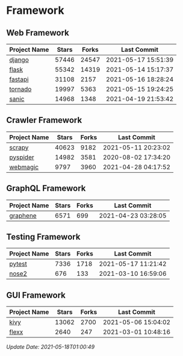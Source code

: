 # Framework

## Web Framework
| Project Name | Stars | Forks | Last Commit |
| ------------ | ----- | ----- | ----------- |
| [django](https://github.com/django/django) | 57446 | 24547 | 2021-05-17 15:51:39 |
| [flask](https://github.com/pallets/flask) | 55342 | 14319 | 2021-05-14 15:17:37 |
| [fastapi](https://github.com/tiangolo/fastapi) | 31108 | 2157 | 2021-05-16 18:28:24 |
| [tornado](https://github.com/tornadoweb/tornado) | 19997 | 5363 | 2021-05-15 19:24:25 |
| [sanic](https://github.com/sanic-org/sanic) | 14968 | 1348 | 2021-04-19 21:53:42 |

## Crawler Framework
| Project Name | Stars | Forks | Last Commit |
| ------------ | ----- | ----- | ----------- |
| [scrapy](https://github.com/scrapy/scrapy) | 40623 | 9182 | 2021-05-11 20:23:02 |
| [pyspider](https://github.com/binux/pyspider) | 14982 | 3581 | 2020-08-02 17:34:20 |
| [webmagic](https://github.com/code4craft/webmagic) | 9797 | 3960 | 2021-04-28 04:17:52 |

## GraphQL Framework
| Project Name | Stars | Forks | Last Commit |
| ------------ | ----- | ----- | ----------- |
| [graphene](https://github.com/graphql-python/graphene) | 6571 | 699 | 2021-04-23 03:28:05 |

## Testing Framework
| Project Name | Stars | Forks | Last Commit |
| ------------ | ----- | ----- | ----------- |
| [pytest](https://github.com/pytest-dev/pytest) | 7336 | 1718 | 2021-05-17 11:21:42 |
| [nose2](https://github.com/nose-devs/nose2) | 676 | 133 | 2021-03-10 16:59:06 |

## GUI Framework
| Project Name | Stars | Forks | Last Commit |
| ------------ | ----- | ----- | ----------- |
| [kivy](https://github.com/kivy/kivy) | 13062 | 2700 | 2021-05-06 15:04:02 |
| [flexx](https://github.com/flexxui/flexx) | 2640 | 247 | 2021-03-01 10:48:16 |

*Update Date: 2021-05-18T01:00:49*